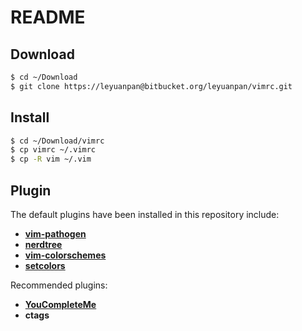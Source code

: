 # README #

## Download ##
```bash
$ cd ~/Download
$ git clone https://leyuanpan@bitbucket.org/leyuanpan/vimrc.git
```

## Install ##
```bash
$ cd ~/Download/vimrc
$ cp vimrc ~/.vimrc
$ cp -R vim ~/.vim
```

## Plugin ##
The default plugins have been installed in this repository include:

* [**vim-pathogen**](https://github.com/tpope/vim-pathogen)
* [**nerdtree**](https://github.com/scrooloose/nerdtree)
* [**vim-colorschemes**](https://github.com/flazz/vim-colorschemes)
* [**setcolors**](http://vim.wikia.com/wiki/Switch_color_schemes)

Recommended plugins:

* [**YouCompleteMe**](https://github.com/Valloric/YouCompleteMe)
* **ctags**
